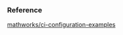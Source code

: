 ### Reference
[mathworks/ci-configuration-examples](https://github.com/mathworks/ci-configuration-examples)
